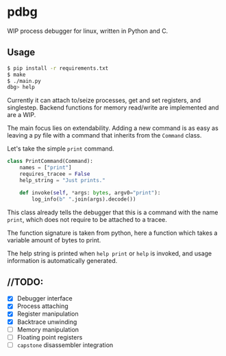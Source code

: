 # pdbg

WIP process debugger for linux, written in Python and C.

## Usage
```sh
$ pip install -r requirements.txt
$ make
$ ./main.py
dbg> help
```

Currently it can attach to/seize processes, get and set registers, and singlestep.
Backend functions for memory read/write are implemented and are a WIP.

The main focus lies on extendability. Adding a new command is as easy as leaving a py file with a command that inherits from the `Command` class.

Let's take the simple `print` command.

```python
class PrintCommand(Command):
    names = ["print"]
    requires_tracee = False
    help_string = "Just prints."

    def invoke(self, *args: bytes, argv0="print"):
        log_info(b" ".join(args).decode())
```

This class already tells the debugger that this is a command with the name `print`, which does not require to be attached to a tracee.

The function signature is taken from python, here a function which takes a variable amount of bytes to print.

The help string is printed when `help print` or `help` is invoked, and usage information is automatically generated.

## //TODO:

- [x] Debugger interface
- [x] Process attaching 
- [x] Register manipulation
- [x] Backtrace unwinding
- [ ] Memory manipulation
- [ ] Floating point registers
- [ ] `capstone` disassembler integration
